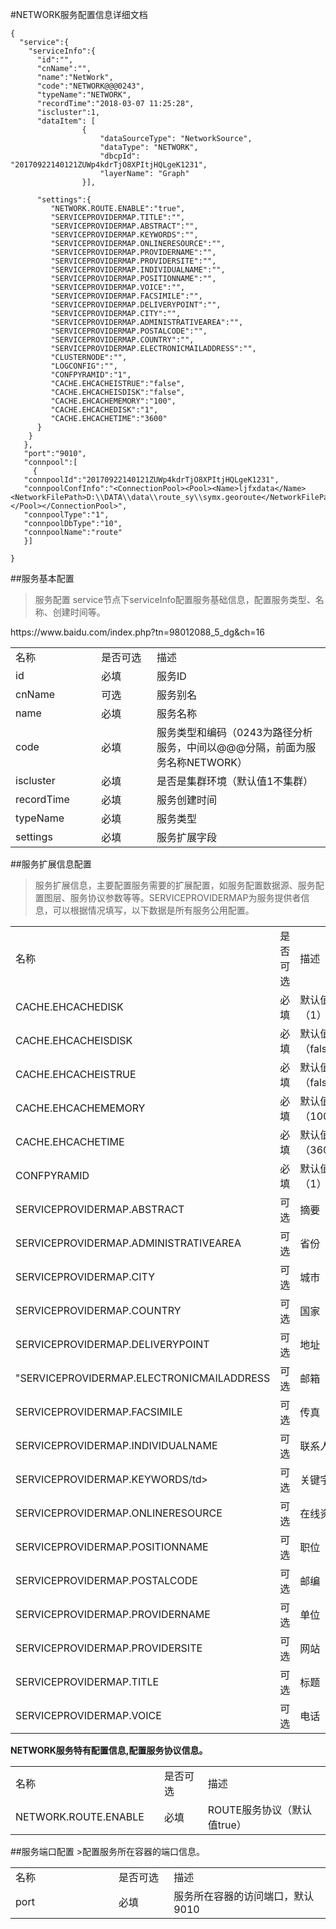 #NETWORK服务配置信息详细文档

```
{
  "service":{
    "serviceInfo":{
      "id":"",
      "cnName":"",
      "name":"NetWork",
      "code":"NETWORK@@@0243",
      "typeName":"NETWORK",
      "recordTime":"2018-03-07 11:25:28",
      "iscluster":1,
      "dataItem": [
                {
                    "dataSourceType": "NetworkSource",
                    "dataType": "NETWORK",
                    "dbcpId": "20170922140121ZUWp4kdrTjO8XPItjHQLgeK1231",
                    "layerName": "Graph"
                }],
       
      "settings":{
         "NETWORK.ROUTE.ENABLE":"true",
         "SERVICEPROVIDERMAP.TITLE":"",
         "SERVICEPROVIDERMAP.ABSTRACT":"",
         "SERVICEPROVIDERMAP.KEYWORDS":"",
         "SERVICEPROVIDERMAP.ONLINERESOURCE":"",
         "SERVICEPROVIDERMAP.PROVIDERNAME":"",
         "SERVICEPROVIDERMAP.PROVIDERSITE":"",
         "SERVICEPROVIDERMAP.INDIVIDUALNAME":"",
         "SERVICEPROVIDERMAP.POSITIONNAME":"",
         "SERVICEPROVIDERMAP.VOICE":"",
         "SERVICEPROVIDERMAP.FACSIMILE":"",
         "SERVICEPROVIDERMAP.DELIVERYPOINT":"",
         "SERVICEPROVIDERMAP.CITY":"",
         "SERVICEPROVIDERMAP.ADMINISTRATIVEAREA":"",
         "SERVICEPROVIDERMAP.POSTALCODE":"",
         "SERVICEPROVIDERMAP.COUNTRY":"",
         "SERVICEPROVIDERMAP.ELECTRONICMAILADDRESS":"",
         "CLUSTERNODE":"",
         "LOGCONFIG":"",
         "CONFPYRAMID":"1",
         "CACHE.EHCACHEISTRUE":"false",
         "CACHE.EHCACHEISDISK":"false",
         "CACHE.EHCACHEMEMORY":"100",
         "CACHE.EHCACHEDISK":"1",
         "CACHE.EHCACHETIME":"3600"
      }
    }
   },
   "port":"9010",
   "connpool":[
     {
   "connpoolId":"20170922140121ZUWp4kdrTjO8XPItjHQLgeK1231",
   "connpoolConfInfo":"<ConnectionPool><Pool><Name>ljfxdata</Name><NetworkFilePath>D:\\DATA\\data\\route_sy\\symx.georoute</NetworkFilePath></Pool></ConnectionPool>",
   "connpoolType":"1",
   "connpoolDbType":"10",
   "connpoolName":"route"
   }]
   
}
```

##服务基本配置
     

 >服务配置
 >service节点下serviceInfo配置服务基础信息，配置服务类型、名称、创建时间等。
<table>
    <tr>
        <td width="150px">名称</td> <td width="120px">是否可选</td> <td width="400px">描述</td>
    </tr>
    <tr>
        <td width="100px">id</td> <td width="100px">必填</td> <td width="200px">服务ID</td>
    </tr>
        <tr>
        <td width="100px">cnName</td> <td width="100px">可选</td> <td width="200px">服务别名</td>
    </tr>
     <tr>
        <td width="100px">name</td> <td width="100px">必填</td> <td width="200px">服务名称</td>
    </tr>
        <tr>
        <td width="100px">code</td> <td width="100px">必填</td> <td width="200px">服务类型和编码（0243为路径分析服务，中间以@@@分隔，前面为服务名称NETWORK）</td>https://www.baidu.com/index.php?tn=98012088_5_dg&ch=16
    </tr>
        <tr>
        <td width="100px">iscluster</td> <td width="100px">必填</td> <td width="200px">是否是集群环境（默认值1不集群）</td>
    </tr>
     <tr>
        <td width="100px">recordTime</td> <td width="100px">必填</td> <td width="200px">服务创建时间</td>
    </tr>
     <tr>
        <td width="100px">typeName</td> <td width="100px">必填</td> <td width="200px">服务类型</td>
    </tr>
     <tr>
        <td width="100px">settings</td> <td width="100px">必填</td> <td width="200px">服务扩展字段</td>
    </tr>
</table>


##服务扩展信息配置
>服务扩展信息，主要配置服务需要的扩展配置，如服务配置数据源、服务配置图层、服务协议参数等等。SERVICEPROVIDERMAP为服务提供者信息，可以根据情况填写，以下数据是所有服务公用配置。
<table>
    <tr>
        <td width="250px">名称</td> <td width="120px">是否可选</td> <td width="80px">描述</td>
    </tr>
        <tr>
        <td width="250px">CACHE.EHCACHEDISK</td> <td width="120px">必填</td> <td width="80px">默认值（1）</td>
    </tr>
       <tr>
        <td width="250px">CACHE.EHCACHEISDISK</td> <td width="120px">必填</td> <td width="20px">默认值（false）</td>
    </tr>
       <tr>
        <td width="250px">CACHE.EHCACHEISTRUE</td> <td width="120px">必填</td> <td width="20px">默认值（false）</td>
    </tr>
       <tr>
        <td width="250px">CACHE.EHCACHEMEMORY</td> <td width="120px">必填</td> <td width="20px">默认值（100）</td>
    </tr>
       <tr>
        <td width="250px">CACHE.EHCACHETIME</td> <td width="120px">必填</td> <td width="20px">默认值（3600）</td>
    </tr>
       <tr>
        <td width="250px">CONFPYRAMID</td> <td width="120px">必填</td> <td width="300px">默认值（1）</td>
    </tr>  
     <tr>
        <td width="250px">SERVICEPROVIDERMAP.ABSTRACT</td> <td width="120px">可选</td> <td width="300px">摘要</td>
    </tr>
       <tr>
        <td width="250px">SERVICEPROVIDERMAP.ADMINISTRATIVEAREA</td> <td width="120px">可选</td> <td width="300px">省份</td>
    </tr>
       <tr>
        <td width="250px">SERVICEPROVIDERMAP.CITY</td> <td width="120px">可选</td> <td width="300px">城市</td>
    </tr>
       <tr>
        <td width="250px">SERVICEPROVIDERMAP.COUNTRY</td> <td width="120px">可选</td> <td width="300px">国家</td>
    </tr>
       <tr>
        <td width="250px">SERVICEPROVIDERMAP.DELIVERYPOINT</td> <td width="120px">可选</td> <td width="300px">地址</td>
    </tr>
       <tr>
        <td width="250px">"SERVICEPROVIDERMAP.ELECTRONICMAILADDRESS</td> <td width="120px">可选</td> <td width="300px">邮箱</td>
    </tr>
       <tr>
        <td width="250px">SERVICEPROVIDERMAP.FACSIMILE</td> <td width="120px">可选</td> <td width="300px">传真</td>
    </tr>
       <tr>
        <td width="250px">SERVICEPROVIDERMAP.INDIVIDUALNAME</td> <td width="120px">可选</td> <td width="300px">联系人</td>
    </tr>
       <tr>
        <td width="250px">SERVICEPROVIDERMAP.KEYWORDS/td> <td width="120px">可选</td> <td width="300px">关键字</td>
    </tr>
       <tr>
        <td width="250px">SERVICEPROVIDERMAP.ONLINERESOURCE</td> <td width="120px">可选</td> <td width="300px">在线资源</td>
    </tr>
       <tr>
        <td width="250px">SERVICEPROVIDERMAP.POSITIONNAME</td> <td width="120px">可选</td> <td width="300px">职位</td>
    </tr>
      <tr>
        <td width="250px">SERVICEPROVIDERMAP.POSTALCODE</td> <td width="120px">可选</td> <td width="300px">邮编</td>
    </tr>
      <tr>
        <td width="250px">SERVICEPROVIDERMAP.PROVIDERNAME</td> <td width="120px">可选</td> <td width="300px">单位</td>
    </tr>
      <tr>
        <td width="250px">SERVICEPROVIDERMAP.PROVIDERSITE</td> <td width="120px">可选</td> <td width="300px">网站</td>
    </tr>
      <tr>
        <td width="250px">SERVICEPROVIDERMAP.TITLE</td> <td width="120px">可选</td> <td width="300px">标题</td>
    </tr>
        <tr>
        <td width="250px">SERVICEPROVIDERMAP.VOICE</td> <td width="120px">可选</td> <td width="300px">电话</td>
    </tr>
   </table>
   
   **NETWORK服务特有配置信息,配置服务协议信息。**
<table>
    <tr>
        <td width="250px">名称</td> <td width="120px">是否可选</td> <td width="400px">描述</td>
    </tr>
     <tr>
        <td width="250px">NETWORK.ROUTE.ENABLE</td> <td width="120px">必填</td> <td width="100px">ROUTE服务协议（默认值true）</td>
    </tr>
       
   </table>
##服务端口配置
>配置服务所在容器的端口信息。
<table>
    <tr>
        <td width="250px">名称</td> <td width="120px">是否可选</td> <td width="400px">描述</td>
    </tr>
       <tr>
        <td width="250px">port</td> <td width="120px">必填</td> <td width="400px">服务所在容器的访问端口，默认9010</td>
    </tr>
    </table>
    